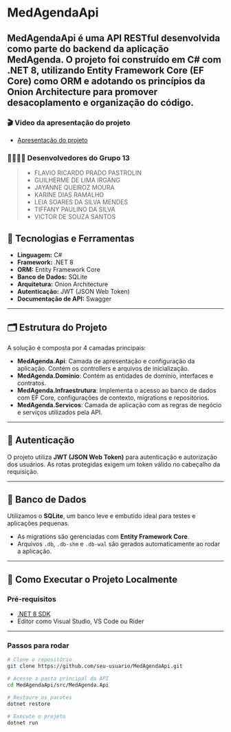 # MedAgendaApi
**MedAgendaApi** é uma API RESTful desenvolvida como parte do backend da aplicação MedAgenda. O projeto foi construído em **C#** com **.NET 8**, utilizando **Entity Framework Core (EF Core)** como ORM e adotando os princípios da **Onion Architecture** para promover desacoplamento e organização do código.
---

### 🎬 Video da apresentação do projeto
- [Apresentação do projeto](https://drive.google.com/file/d/1zCVifnTDqTuPjPHXvCwBrk5iSBmy432P/view?usp=sharing)

### 👩‍💻👨‍💻 Desenvolvedores do Grupo 13
> - FLAVIO RICARDO PRADO PASTROLIN
> - GUILHERME DE LIMA IRGANG
> - JAYANNE QUEIROZ MOURA
> - KARINE DIAS RAMALHO
> - LEIA SOARES DA SILVA MENDES
> - TIFFANY PAULINO DA SILVA
> - VICTOR DE SOUZA SANTOS

## 🧰 Tecnologias e Ferramentas

- **Linguagem:** C#
- **Framework:** .NET 8
- **ORM:** Entity Framework Core
- **Banco de Dados:** SQLite
- **Arquitetura:** Onion Architecture
- **Autenticação:** JWT (JSON Web Token)
- **Documentação de API:** Swagger

---

## 🗂 Estrutura do Projeto

A solução é composta por 4 camadas principais:
- **MedAgenda.Api**: Camada de apresentação e configuração da aplicação. Contém os controllers e arquivos de inicialização.
- **MedAgenda.Dominio**: Contém as entidades de domínio, interfaces e contratos.
- **MedAgenda.Infraestrutura**: Implementa o acesso ao banco de dados com EF Core, configurações de contexto, migrations e repositórios.
- **MedAgenda.Servicos**: Camada de aplicação com as regras de negócio e serviços utilizados pela API.
---
## 🔐 Autenticação

O projeto utiliza **JWT (JSON Web Token)** para autenticação e autorização dos usuários. As rotas protegidas exigem um token válido no cabeçalho da requisição.

---

## 🧪 Banco de Dados

Utilizamos o **SQLite**, um banco leve e embutido ideal para testes e aplicações pequenas.

- As migrations são gerenciadas com **Entity Framework Core**.
- Arquivos `.db`, `.db-shm` e `.db-wal` são gerados automaticamente ao rodar a aplicação.
  

---

## 🚀 Como Executar o Projeto Localmente

### Pré-requisitos

- [.NET 8 SDK](https://dotnet.microsoft.com/en-us/download/dotnet/8.0)
- Editor como Visual Studio, VS Code ou Rider

  
---

### Passos para rodar

```bash
# Clone o repositório
git clone https://github.com/seu-usuario/MedAgendaApi.git

# Acesse a pasta principal da API
cd MedAgendaApi/src/MedAgenda.Api

# Restaure os pacotes
dotnet restore

# Execute o projeto
dotnet run






